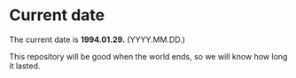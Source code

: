 # Current date

The current date is **1994.01.29.** (YYYY.MM.DD.)

This repository will be good when the world ends, so we will know how long it lasted.